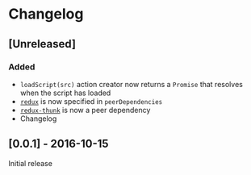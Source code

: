 # Changelog

## [Unreleased]

### Added
- `loadScript(src)` action creator now returns a `Promise` that resolves when the script has loaded
- [`redux`](http://reduxjs.org) is now specified in `peerDependencies`
- [`redux-thunk`](https://github.com/gaearon/redux-thunk) is now a peer dependency
- Changelog

## [0.0.1] - 2016-10-15
Initial release
